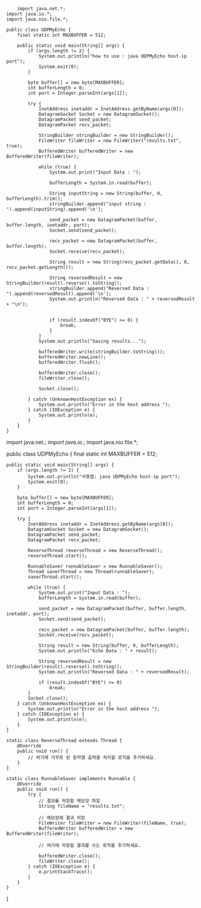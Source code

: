 ```
    import java.net.*;
import java.io.*;
import java.nio.file.*;

public class UDPMyEcho {
    final static int MAXBUFFER = 512;

    public static void main(String[] args) {
        if (args.length != 2) {
            System.out.println("how to use : java UDPMyEcho host-ip port");
            System.exit(0);
        }

        byte buffer[] = new byte[MAXBUFFER];
        int bufferLength = 0;
        int port = Integer.parseInt(args[1]);

        try {
            InetAddress inetaddr = InetAddress.getByName(args[0]);
            DatagramSocket Socket = new DatagramSocket();
            DatagramPacket send_packet;
            DatagramPacket recv_packet;

            StringBuilder stringBuilder = new StringBuilder();
            FileWriter fileWriter = new FileWriter("results.txt", true);
            BufferedWriter bufferedWriter = new BufferedWriter(fileWriter);

            while (true) {
                System.out.print("Input Data : ");

                bufferLength = System.in.read(buffer);

                String inputString = new String(buffer, 0, bufferLength).trim();
                stringBuilder.append("input string : ").append(inputString).append('\n');

                send_packet = new DatagramPacket(buffer, buffer.length, inetaddr, port);
                Socket.send(send_packet);

                recv_packet = new DatagramPacket(buffer, buffer.length);
                Socket.receive(recv_packet);

                String result = new String(recv_packet.getData(), 0, recv_packet.getLength());

                String reversedResult = new StringBuilder(result).reverse().toString();
                stringBuilder.append("Reversed Data : ").append(reversedResult).append('\n');
                System.out.println("Reversed Data : " + reversedResult + "\n");


                if (result.indexOf("BYE") >= 0) {
                    break;
                }
            }
            System.out.println("Saving results...");

            bufferedWriter.write(stringBuilder.toString());
            bufferedWriter.newLine();
            bufferedWriter.flush();

            bufferedWriter.close();
            fileWriter.close();

            Socket.close();

        } catch (UnknownHostException ex) {
            System.out.println("Error in the host address ");
        } catch (IOException e) {
            System.out.println(e);
        }
    }
}
```
import java.net.*;
import java.io.*;
import java.nio.file.*;

public class UDPMyEcho {
    final static int MAXBUFFER = 512;

    public static void main(String[] args) {
        if (args.length != 2) {
            System.out.println("사용법: java UDPMyEcho host-ip port");
            System.exit(0);
        }

        byte buffer[] = new byte[MAXBUFFER];
        int bufferLength = 0;
        int port = Integer.parseInt(args[1]);

        try {
            InetAddress inetaddr = InetAddress.getByName(args[0]);
            DatagramSocket Socket = new DatagramSocket();
            DatagramPacket send_packet;
            DatagramPacket recv_packet;

            ReverseThread reverseThread = new ReverseThread();
            reverseThread.start();

            RunnableSaver runnableSaver = new RunnableSaver();
            Thread saverThread = new Thread(runnableSaver);
            saverThread.start();

            while (true) {
                System.out.print("Input Data : ");
                bufferLength = System.in.read(buffer);

                send_packet = new DatagramPacket(buffer, buffer.length, inetaddr, port);
                Socket.send(send_packet);

                recv_packet = new DatagramPacket(buffer, buffer.length);
                Socket.receive(recv_packet);

                String result = new String(buffer, 0, bufferLength);
                System.out.println("Echo Data : " + result);

                String reversedResult = new StringBuilder(result).reverse().toString();
                System.out.println("Reversed Data : " + reversedResult);

                if (result.indexOf("BYE") >= 0)
                    break;
            }
            Socket.close();
        } catch (UnknownHostException ex) {
            System.out.println("Error in the host address ");
        } catch (IOException e) {
            System.out.println(e);
        }
    }

    static class ReverseThread extends Thread {
        @Override
        public void run() {
            // 여기에 거꾸로 된 문자열 출력을 처리할 로직을 추가하세요.
        }
    }

    static class RunnableSaver implements Runnable {
        @Override
        public void run() {
            try {
                // 결과를 저장할 메모장 파일
                String fileName = "results.txt";

                // 메모장에 결과 저장
                FileWriter fileWriter = new FileWriter(fileName, true);
                BufferedWriter bufferedWriter = new BufferedWriter(fileWriter);

                // 여기에 저장할 결과를 쓰는 로직을 추가하세요.

                bufferedWriter.close();
                fileWriter.close();
            } catch (IOException e) {
                e.printStackTrace();
            }
        }
    }
}
```
